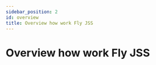 ```yaml
---
sidebar_position: 2
id: overview
title: Overview how work Fly JSS
---
```


# Overview how work Fly JSS